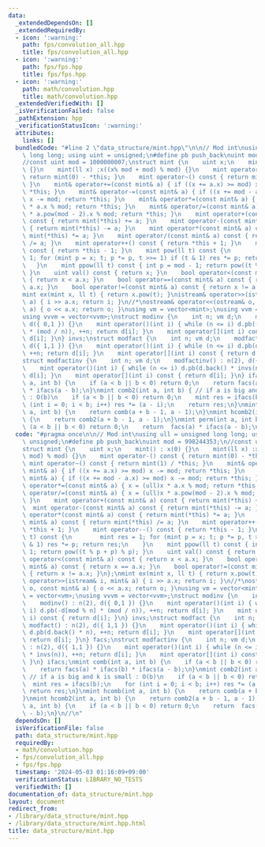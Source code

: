 ```yaml
---
data:
  _extendedDependsOn: []
  _extendedRequiredBy:
  - icon: ':warning:'
    path: fps/convolution_all.hpp
    title: fps/convolution_all.hpp
  - icon: ':warning:'
    path: fps/fps.hpp
    title: fps/fps.hpp
  - icon: ':warning:'
    path: math/convolution.hpp
    title: math/convolution.hpp
  _extendedVerifiedWith: []
  _isVerificationFailed: false
  _pathExtension: hpp
  _verificationStatusIcon: ':warning:'
  attributes:
    links: []
  bundledCode: "#line 2 \"data_structure/mint.hpp\"\n\n// Mod int\nusing ull = unsigned\
    \ long long; using uint = unsigned;\n#define pb push_back\nuint mod = 998244353;\n\
    //const uint mod = 1000000007;\nstruct mint {\n    uint x;\n    mint() : x(0)\
    \ {}\n    mint(ll x) :x((x% mod + mod) % mod) {}\n    mint operator-() const {\
    \ return mint(0) - *this; }\n    mint operator~() const { return mint(1) / *this;\
    \ }\n    mint& operator+=(const mint& a) { if ((x += a.x) >= mod) x -= mod; return\
    \ *this; }\n    mint& operator-=(const mint& a) { if ((x += mod - a.x) >= mod)\
    \ x -= mod; return *this; }\n    mint& operator*=(const mint& a) { x = (ull)x\
    \ * a.x % mod; return *this; }\n    mint& operator/=(const mint& a) { x = (ull)x\
    \ * a.pow(mod - 2).x % mod; return *this; }\n    mint operator+(const mint& a)\
    \ const { return mint(*this) += a; }\n    mint operator-(const mint& a) const\
    \ { return mint(*this) -= a; }\n    mint operator*(const mint& a) const { return\
    \ mint(*this) *= a; }\n    mint operator/(const mint& a) const { return mint(*this)\
    \ /= a; }\n    mint operator++() const { return *this + 1; }\n    mint operator--()\
    \ const { return *this - 1; }\n    mint pow(ll t) const {\n        mint res =\
    \ 1; for (mint p = x; t; p *= p, t >>= 1) if (t & 1) res *= p; return res;\n \
    \   }\n    mint ppow(ll t) const { int p = mod - 1; return pow((t % p + p) % p);\
    \ }\n    uint val() const { return x; }\n    bool operator<(const mint& a) const\
    \ { return x < a.x; }\n    bool operator==(const mint& a) const { return x ==\
    \ a.x; }\n    bool operator!=(const mint& a) const { return x != a.x; }\n};\n\
    mint ex(mint x, ll t) { return x.pow(t); }\nistream& operator>>(istream& i, mint&\
    \ a) { i >> a.x; return i; }\n//*\nostream& operator<<(ostream& o, const mint&\
    \ a) { o << a.x; return o; }\nusing vm = vector<mint>;\nusing vvm = vector<vm>;\n\
    using vvvm = vector<vvm>;\nstruct modinv {\n    int n; vm d;\n    modinv() : n(2),\
    \ d({ 0,1 }) {}\n    mint operator()(int i) { while (n <= i) d.pb(-d[mod % n]\
    \ * (mod / n)), ++n; return d[i]; }\n    mint operator[](int i) const { return\
    \ d[i]; }\n} invs;\nstruct modfact {\n    int n; vm d;\n    modfact() : n(2),\
    \ d({ 1,1 }) {}\n    mint operator()(int i) { while (n <= i) d.pb(d.back() * n),\
    \ ++n; return d[i]; }\n    mint operator[](int i) const { return d[i]; }\n} facs;\n\
    struct modfactinv {\n    int n; vm d;\n    modfactinv() : n(2), d({ 1,1 }) {}\n\
    \    mint operator()(int i) { while (n <= i) d.pb(d.back() * invs(n)), ++n; return\
    \ d[i]; }\n    mint operator[](int i) const { return d[i]; }\n} ifacs;\nmint comb(int\
    \ a, int b) {\n    if (a < b || b < 0) return 0;\n    return facs(a) * ifacs(b)\
    \ * ifacs(a - b);\n}\nmint comb2(int a, int b) { // if a is big and k is small\
    \ : O(b)\n    if (a < b || b < 0) return 0;\n    mint res = ifacs(b);\n    for\
    \ (int i = 0; i < b; i++) res *= (a - i);\n    return res;\n}\nmint hcomb(int\
    \ a, int b) {\n    return comb(a + b - 1, a - 1);\n}\nmint hcomb2(int a, int b)\
    \ {\n    return comb2(a + b - 1, a - 1);\n}\nmint perm(int a, int b) {\n    if\
    \ (a < b || b < 0) return 0;\n    return  facs(a) * ifacs(a - b);\n}\n//\n"
  code: "#pragma once\n\n// Mod int\nusing ull = unsigned long long; using uint =\
    \ unsigned;\n#define pb push_back\nuint mod = 998244353;\n//const uint mod = 1000000007;\n\
    struct mint {\n    uint x;\n    mint() : x(0) {}\n    mint(ll x) :x((x% mod +\
    \ mod) % mod) {}\n    mint operator-() const { return mint(0) - *this; }\n   \
    \ mint operator~() const { return mint(1) / *this; }\n    mint& operator+=(const\
    \ mint& a) { if ((x += a.x) >= mod) x -= mod; return *this; }\n    mint& operator-=(const\
    \ mint& a) { if ((x += mod - a.x) >= mod) x -= mod; return *this; }\n    mint&\
    \ operator*=(const mint& a) { x = (ull)x * a.x % mod; return *this; }\n    mint&\
    \ operator/=(const mint& a) { x = (ull)x * a.pow(mod - 2).x % mod; return *this;\
    \ }\n    mint operator+(const mint& a) const { return mint(*this) += a; }\n  \
    \  mint operator-(const mint& a) const { return mint(*this) -= a; }\n    mint\
    \ operator*(const mint& a) const { return mint(*this) *= a; }\n    mint operator/(const\
    \ mint& a) const { return mint(*this) /= a; }\n    mint operator++() const { return\
    \ *this + 1; }\n    mint operator--() const { return *this - 1; }\n    mint pow(ll\
    \ t) const {\n        mint res = 1; for (mint p = x; t; p *= p, t >>= 1) if (t\
    \ & 1) res *= p; return res;\n    }\n    mint ppow(ll t) const { int p = mod -\
    \ 1; return pow((t % p + p) % p); }\n    uint val() const { return x; }\n    bool\
    \ operator<(const mint& a) const { return x < a.x; }\n    bool operator==(const\
    \ mint& a) const { return x == a.x; }\n    bool operator!=(const mint& a) const\
    \ { return x != a.x; }\n};\nmint ex(mint x, ll t) { return x.pow(t); }\nistream&\
    \ operator>>(istream& i, mint& a) { i >> a.x; return i; }\n//*\nostream& operator<<(ostream&\
    \ o, const mint& a) { o << a.x; return o; }\nusing vm = vector<mint>;\nusing vvm\
    \ = vector<vm>;\nusing vvvm = vector<vvm>;\nstruct modinv {\n    int n; vm d;\n\
    \    modinv() : n(2), d({ 0,1 }) {}\n    mint operator()(int i) { while (n <=\
    \ i) d.pb(-d[mod % n] * (mod / n)), ++n; return d[i]; }\n    mint operator[](int\
    \ i) const { return d[i]; }\n} invs;\nstruct modfact {\n    int n; vm d;\n   \
    \ modfact() : n(2), d({ 1,1 }) {}\n    mint operator()(int i) { while (n <= i)\
    \ d.pb(d.back() * n), ++n; return d[i]; }\n    mint operator[](int i) const {\
    \ return d[i]; }\n} facs;\nstruct modfactinv {\n    int n; vm d;\n    modfactinv()\
    \ : n(2), d({ 1,1 }) {}\n    mint operator()(int i) { while (n <= i) d.pb(d.back()\
    \ * invs(n)), ++n; return d[i]; }\n    mint operator[](int i) const { return d[i];\
    \ }\n} ifacs;\nmint comb(int a, int b) {\n    if (a < b || b < 0) return 0;\n\
    \    return facs(a) * ifacs(b) * ifacs(a - b);\n}\nmint comb2(int a, int b) {\
    \ // if a is big and k is small : O(b)\n    if (a < b || b < 0) return 0;\n  \
    \  mint res = ifacs(b);\n    for (int i = 0; i < b; i++) res *= (a - i);\n   \
    \ return res;\n}\nmint hcomb(int a, int b) {\n    return comb(a + b - 1, a - 1);\n\
    }\nmint hcomb2(int a, int b) {\n    return comb2(a + b - 1, a - 1);\n}\nmint perm(int\
    \ a, int b) {\n    if (a < b || b < 0) return 0;\n    return  facs(a) * ifacs(a\
    \ - b);\n}\n//\n"
  dependsOn: []
  isVerificationFile: false
  path: data_structure/mint.hpp
  requiredBy:
  - math/convolution.hpp
  - fps/convolution_all.hpp
  - fps/fps.hpp
  timestamp: '2024-05-03 01:16:09+09:00'
  verificationStatus: LIBRARY_NO_TESTS
  verifiedWith: []
documentation_of: data_structure/mint.hpp
layout: document
redirect_from:
- /library/data_structure/mint.hpp
- /library/data_structure/mint.hpp.html
title: data_structure/mint.hpp
---
```

